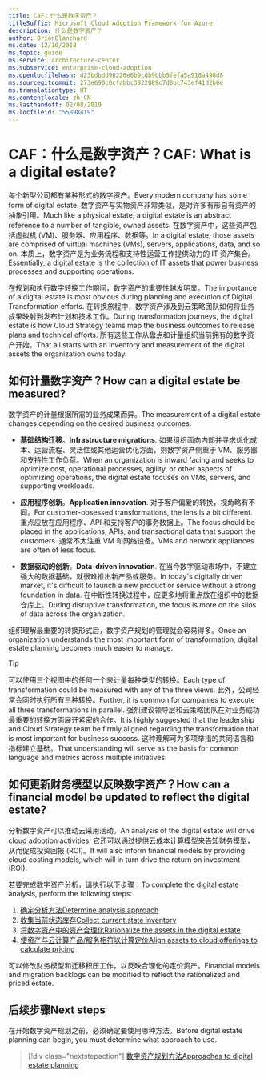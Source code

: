 ```yaml
---
title: CAF：什么是数字资产？
titleSuffix: Microsoft Cloud Adoption Framework for Azure
description: 什么是数字资产？
author: BrianBlanchard
ms.date: 12/10/2018
ms.topic: guide
ms.service: architecture-center
ms.subservice: enterprise-cloud-adoption
ms.openlocfilehash: d23bdbdd98226e8b9cdb9bbb5fefa5a918a498d8
ms.sourcegitcommit: 273e690c0cfabbc3822089c7d8bc743ef41d2b6e
ms.translationtype: HT
ms.contentlocale: zh-CN
ms.lasthandoff: 02/08/2019
ms.locfileid: "55898419"
---
```

<!-- markdownlint-disable MD026 -->

# <a name="caf-what-is-a-digital-estate"></a><span data-ttu-id="56155-103">CAF：什么是数字资产？</span><span class="sxs-lookup"><span data-stu-id="56155-103">CAF: What is a digital estate?</span></span>

<span data-ttu-id="56155-104">每个新型公司都有某种形式的数字资产。</span><span class="sxs-lookup"><span data-stu-id="56155-104">Every modern company has some form of digital estate.</span></span> <span data-ttu-id="56155-105">数字资产与实物资产非常类似，是对许多有形自有资产的抽象引用。</span><span class="sxs-lookup"><span data-stu-id="56155-105">Much like a physical estate, a digital estate is an abstract reference to a number of tangible, owned assets.</span></span> <span data-ttu-id="56155-106">在数字资产中，这些资产包括虚拟机 (VM)、服务器、应用程序、数据等。</span><span class="sxs-lookup"><span data-stu-id="56155-106">In a digital estate, those assets are comprised of virtual machines (VMs), servers, applications, data, and so on.</span></span> <span data-ttu-id="56155-107">本质上，数字资产是为业务流程和支持性运营工作提供动力的 IT 资产集合。</span><span class="sxs-lookup"><span data-stu-id="56155-107">Essentially, a digital estate is the collection of IT assets that power business processes and supporting operations.</span></span>

<span data-ttu-id="56155-108">在规划和执行数字转换工作期间，数字资产的重要性越发明显。</span><span class="sxs-lookup"><span data-stu-id="56155-108">The importance of a digital estate is most obvious during planning and execution of Digital Transformation efforts.</span></span> <span data-ttu-id="56155-109">在转换旅程中，数字资产涉及到云策略团队如何将业务成果映射到发布计划和技术工作。</span><span class="sxs-lookup"><span data-stu-id="56155-109">During transformation journeys, the digital estate is how Cloud Strategy teams map the business outcomes to release plans and technical efforts.</span></span> <span data-ttu-id="56155-110">所有这些工作从盘点和计量组织当前拥有的数字资产开始。</span><span class="sxs-lookup"><span data-stu-id="56155-110">That all starts with an inventory and measurement of the digital assets the organization owns today.</span></span>

## <a name="how-can-a-digital-estate-be-measured"></a><span data-ttu-id="56155-111">如何计量数字资产？</span><span class="sxs-lookup"><span data-stu-id="56155-111">How can a digital estate be measured?</span></span>

<span data-ttu-id="56155-112">数字资产的计量根据所需的业务成果而异。</span><span class="sxs-lookup"><span data-stu-id="56155-112">The measurement of a digital estate changes depending on the desired business outcomes.</span></span>

- <span data-ttu-id="56155-113">**基础结构迁移**。</span><span class="sxs-lookup"><span data-stu-id="56155-113">**Infrastructure migrations**.</span></span> <span data-ttu-id="56155-114">如果组织面向内部并寻求优化成本、运营流程、灵活性或其他运营优化方面，则数字资产侧重于 VM、服务器和支持性工作负荷。</span><span class="sxs-lookup"><span data-stu-id="56155-114">When an organization is inward facing and seeks to optimize cost, operational processes, agility, or other aspects of optimizing operations, the digital estate focuses on VMs, servers, and supporting workloads.</span></span>

- <span data-ttu-id="56155-115">**应用程序创新**。</span><span class="sxs-lookup"><span data-stu-id="56155-115">**Application innovation**.</span></span> <span data-ttu-id="56155-116">对于客户偏爱的转换，视角略有不同。</span><span class="sxs-lookup"><span data-stu-id="56155-116">For customer-obsessed transformations, the lens is a bit different.</span></span> <span data-ttu-id="56155-117">重点应放在应用程序、API 和支持客户的事务数据上。</span><span class="sxs-lookup"><span data-stu-id="56155-117">The focus should be placed in the applications, APIs, and transactional data that support the customers.</span></span> <span data-ttu-id="56155-118">通常不太注重 VM 和网络设备。</span><span class="sxs-lookup"><span data-stu-id="56155-118">VMs and network appliances are often of less focus.</span></span>

- <span data-ttu-id="56155-119">**数据驱动的创新**。</span><span class="sxs-lookup"><span data-stu-id="56155-119">**Data-driven innovation**.</span></span> <span data-ttu-id="56155-120">在当今数字驱动市场中，不建立强大的数据基础，就很难推出新产品或服务。</span><span class="sxs-lookup"><span data-stu-id="56155-120">In today's digitally driven market, it's difficult to launch a new product or service without a strong foundation in data.</span></span> <span data-ttu-id="56155-121">在中断性转换过程中，应更多地将重点放在组织中的数据仓库上。</span><span class="sxs-lookup"><span data-stu-id="56155-121">During disruptive transformation, the focus is more on the silos of data across the organization.</span></span>

<span data-ttu-id="56155-122">组织理解最重要的转换形式后，数字资产规划的管理就会容易得多。</span><span class="sxs-lookup"><span data-stu-id="56155-122">Once an organization understands the most important form of transformation, digital estate planning becomes much easier to manage.</span></span>

> [!TIP]
> <span data-ttu-id="56155-123">可以使用三个视图中的任何一个来计量每种类型的转换。</span><span class="sxs-lookup"><span data-stu-id="56155-123">Each type of transformation could be measured with any of the three views.</span></span> <span data-ttu-id="56155-124">此外，公司经常会同时执行所有三种转换。</span><span class="sxs-lookup"><span data-stu-id="56155-124">Further, it is common for companies to execute all three transformations in parallel.</span></span> <span data-ttu-id="56155-125">强烈建议领导层和云策略团队在对业务成功最重要的转换方面展开紧密的合作。</span><span class="sxs-lookup"><span data-stu-id="56155-125">It is highly suggested that the leadership and Cloud Strategy team be firmly aligned regarding the transformation that is most important for business success.</span></span> <span data-ttu-id="56155-126">这种理解可为多项举措的共同语言和指标建立基础。</span><span class="sxs-lookup"><span data-stu-id="56155-126">That understanding will serve as the basis for common language and metrics across multiple initiatives.</span></span>

## <a name="how-can-a-financial-model-be-updated-to-reflect-the-digital-estate"></a><span data-ttu-id="56155-127">如何更新财务模型以反映数字资产？</span><span class="sxs-lookup"><span data-stu-id="56155-127">How can a financial model be updated to reflect the digital estate?</span></span>

<span data-ttu-id="56155-128">分析数字资产可以推动云采用活动。</span><span class="sxs-lookup"><span data-stu-id="56155-128">An analysis of the digital estate will drive cloud adoption activities.</span></span> <span data-ttu-id="56155-129">它还可以通过提供云成本计算模型来告知财务模型，从而促成投资回报 (ROI)。</span><span class="sxs-lookup"><span data-stu-id="56155-129">It will also inform financial models by providing cloud costing models, which will in turn drive the return on investment (ROI).</span></span>

<span data-ttu-id="56155-130">若要完成数字资产分析，请执行以下步骤：</span><span class="sxs-lookup"><span data-stu-id="56155-130">To complete the digital estate analysis, perform the following steps:</span></span>

1. [<span data-ttu-id="56155-131">确定分析方法</span><span class="sxs-lookup"><span data-stu-id="56155-131">Determine analysis approach</span></span>](approach.md)
1. [<span data-ttu-id="56155-132">收集当前状态库存</span><span class="sxs-lookup"><span data-stu-id="56155-132">Collect current state inventory</span></span>](inventory.md)
1. [<span data-ttu-id="56155-133">将数字资产中的资产合理化</span><span class="sxs-lookup"><span data-stu-id="56155-133">Rationalize the assets in the digital estate</span></span>](rationalize.md)
1. [<span data-ttu-id="56155-134">使资产与云计算产品/服务相符以计算定价</span><span class="sxs-lookup"><span data-stu-id="56155-134">Align assets to cloud offerings to calculate pricing</span></span>](calculate.md)

<span data-ttu-id="56155-135">可以修改财务模型和迁移积压工作，以反映合理化的定价资产。</span><span class="sxs-lookup"><span data-stu-id="56155-135">Financial models and migration backlogs can be modified to reflect the rationalized and priced estate.</span></span>

## <a name="next-steps"></a><span data-ttu-id="56155-136">后续步骤</span><span class="sxs-lookup"><span data-stu-id="56155-136">Next steps</span></span>

<span data-ttu-id="56155-137">在开始数字资产规划之前，必须确定要使用哪种方法。</span><span class="sxs-lookup"><span data-stu-id="56155-137">Before digital estate planning can begin, you must determine what approach to use.</span></span>

> [!div class="nextstepaction"]
> [<span data-ttu-id="56155-138">数字资产规划方法</span><span class="sxs-lookup"><span data-stu-id="56155-138">Approaches to digital estate planning</span></span>](approach.md)